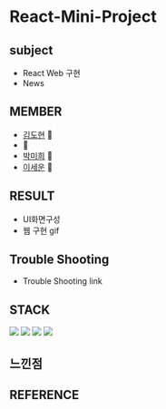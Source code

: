 # React-Mini-Project


## subject
* React Web 구현
* News

## MEMBER
* [김도현](https://github.com/주소) 🌷
* [](https://github.com/주소) 🌼
* [박미희](https://github.com/주소) 🌻
* [이세운](https://github.com/주소) 🌷

## RESULT
* UI화면구성
* 웹 구현 gif


## Trouble Shooting
* Trouble Shooting link


## STACK
<img src="https://img.shields.io/badge/HTML5-E34F26?style=flat-square&logo=HTML5&logoColor=white"/></a> 
<img src="https://img.shields.io/badge/CSS3-1572B6?style=flat-square&logo=CSS3&logoColor=white"/></a> 
<img src="https://img.shields.io/badge/JavaScript-F7DF1E?style=flat-square&logo=JavaScript&logoColor=white"/></a> 
<img src="https://img.shields.io/badge/react-61DAFB?style=for-the-badge&logo=react&logoColor=black"/></a>

## 느낀점

## REFERENCE

